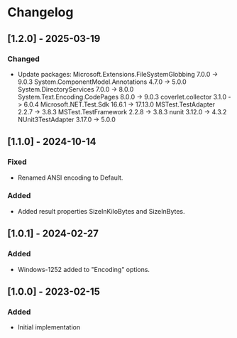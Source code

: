 # Changelog

## [1.2.0] - 2025-03-19
### Changed
- Update packages:
  Microsoft.Extensions.FileSystemGlobbing  7.0.0  -> 9.0.3
  System.ComponentModel.Annotations        4.7.0  -> 5.0.0
  System.DirectoryServices                 7.0.0  -> 8.0.0
  System.Text.Encoding.CodePages           8.0.0  -> 9.0.3
  coverlet.collector                       3.1.0  -> 6.0.4
  Microsoft.NET.Test.Sdk                   16.6.1 -> 17.13.0
  MSTest.TestAdapter                       2.2.7  -> 3.8.3
  MSTest.TestFramework                     2.2.8  -> 3.8.3
  nunit                                    3.12.0 -> 4.3.2
  NUnit3TestAdapter                        3.17.0 -> 5.0.0

## [1.1.0] - 2024-10-14
### Fixed
- Renamed ANSI encoding to Default.
### Added
- Added result properties SizeInKiloBytes and SizeInBytes.

## [1.0.1] - 2024-02-27
### Added
- Windows-1252 added to "Encoding" options.

## [1.0.0] - 2023-02-15
### Added
- Initial implementation